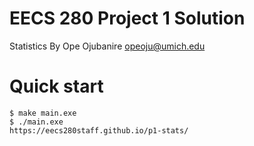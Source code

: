 EECS 280 Project 1 Solution
===========================
Statistics
By Ope Ojubanire <opeoju@umich.edu>

# Quick start
```console
$ make main.exe
$ ./main.exe
https://eecs280staff.github.io/p1-stats/ 

